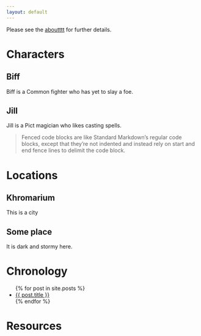 ```yaml
---
layout: default
---
```


Please see the [aboutttt](about.md) for further details.

# Characters
## Biff
Biff is a Common fighter who has yet to slay a foe.

## Jill
Jill is a Pict magician who likes casting spells.

> Fenced code blocks are like Standard Markdown’s regular code blocks, except that they’re not indented and instead rely on start and end fence lines to delimit the code block.


# Locations
## Khromarium
This is a city

## Some place
It is dark and stormy here.

# Chronology
<ul>
  {% for post in site.posts %}
    <li>
      <a href="{{ post.url | prepend:site.baseurl }}">{{ post.title }}</a>
    </li>
  {% endfor %}
</ul>

# Resources
